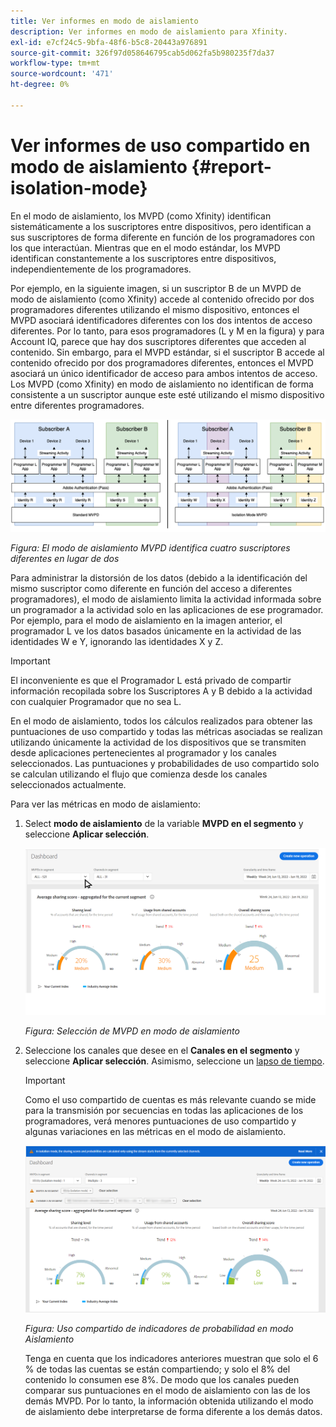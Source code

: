 ```yaml
---
title: Ver informes en modo de aislamiento
description: Ver informes en modo de aislamiento para Xfinity.
exl-id: e7cf24c5-9bfa-48f6-b5c8-20443a976891
source-git-commit: 326f97d058646795cab5d062fa5b980235f7da37
workflow-type: tm+mt
source-wordcount: '471'
ht-degree: 0%

---
```


# Ver informes de uso compartido en modo de aislamiento {#report-isolation-mode}

En el modo de aislamiento, los MVPD (como Xfinity) identifican sistemáticamente a los suscriptores entre dispositivos, pero identifican a sus suscriptores de forma diferente en función de los programadores con los que interactúan. Mientras que en el modo estándar, los MVPD identifican constantemente a los suscriptores entre dispositivos, independientemente de los programadores.

Por ejemplo, en la siguiente imagen, si un suscriptor B de un MVPD de modo de aislamiento (como Xfinity) accede al contenido ofrecido por dos programadores diferentes utilizando el mismo dispositivo, entonces el MVPD asociará identificadores diferentes con los dos intentos de acceso diferentes. Por lo tanto, para esos programadores (L y M en la figura) y para Account IQ, parece que hay dos suscriptores diferentes que acceden al contenido. Sin embargo, para el MVPD estándar, si el suscriptor B accede al contenido ofrecido por dos programadores diferentes, entonces el MVPD asociará un único identificador de acceso para ambos intentos de acceso. Los MVPD (como Xfinity) en modo de aislamiento no identifican de forma consistente a un suscriptor aunque este esté utilizando el mismo dispositivo entre diferentes programadores.

![](assets/isolation-diff-new.png)

*Figura: El modo de aislamiento MVPD identifica cuatro suscriptores diferentes en lugar de dos*

Para administrar la distorsión de los datos (debido a la identificación del mismo suscriptor como diferente en función del acceso a diferentes programadores), el modo de aislamiento limita la actividad informada sobre un programador a la actividad solo en las aplicaciones de ese programador. Por ejemplo, para el modo de aislamiento en la imagen anterior, el programador L ve los datos basados únicamente en la actividad de las identidades W e Y, ignorando las identidades X y Z.

>[!IMPORTANT]
>
> El inconveniente es que el Programador L está privado de compartir información recopilada sobre los Suscriptores A y B debido a la actividad con cualquier Programador que no sea L.

En el modo de aislamiento, todos los cálculos realizados para obtener las puntuaciones de uso compartido y todas las métricas asociadas se realizan utilizando únicamente la actividad de los dispositivos que se transmiten desde aplicaciones pertenecientes al programador y los canales seleccionados.
Las puntuaciones y probabilidades de uso compartido solo se calculan utilizando el flujo que comienza desde los canales seleccionados actualmente.

Para ver las métricas en modo de aislamiento:

1. Select **modo de aislamiento** de la variable **MVPD en el segmento** y seleccione **Aplicar selección**.

   ![](assets/xfinity-in-segment.gif)

   *Figura: Selección de MVPD en modo de aislamiento*

1. Seleccione los canales que desee en el **Canales en el segmento** y seleccione **Aplicar selección**. Asimismo, seleccione un [lapso de tiempo](/help/AccountIQ/product-concepts.md#granularity-def).

   >[!IMPORTANT]
   >
   >Como el uso compartido de cuentas es más relevante cuando se mide para la transmisión por secuencias en todas las aplicaciones de los programadores, verá menores puntuaciones de uso compartido y algunas variaciones en las métricas en el modo de aislamiento.

   ![](assets/aggregate-sharing-isolation.png)

   *Figura: Uso compartido de indicadores de probabilidad en modo Aislamiento*

   Tenga en cuenta que los indicadores anteriores muestran que solo el 6 % de todas las cuentas se están compartiendo; y solo el 8% del contenido lo consumen ese 8%. De modo que los canales pueden comparar sus puntuaciones en el modo de aislamiento con las de los demás MVPD. Por lo tanto, la información obtenida utilizando el modo de aislamiento debe interpretarse de forma diferente a los demás datos.
